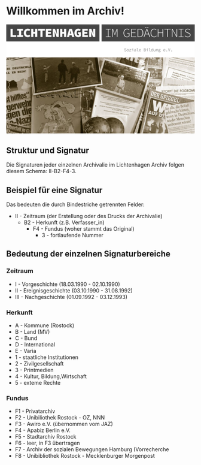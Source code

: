 # Willkommen im Archiv!
![Logo](img/Logo.svg "Logo")
![Kollage](img/Lichtenhagen_Kollage.jpg "Kollage zu Lichtenhagen 1992")

## Struktur und Signatur
Die Signaturen jeder einzelnen Archivalie im Lichtenhagen Archiv folgen diesem Schema: II-B2-F4-3.

## Beispiel für eine Signatur
Das bedeuten die durch Bindestriche getrennten Felder:

* II - Zeitraum (der Erstellung oder des Drucks der Archivalie)
    * B2 - Herkunft (z.B. Verfasser_in)
        * F4 - Fundus (woher stammt das Original)
            * 3 - fortlaufende Nummer

## Bedeutung der einzelnen Signaturbereiche
### Zeitraum
* I - Vorgeschichte (18.03.1990 - 02.10.1990)
* II - Ereignisgeschichte (03.10.1990 - 31.08.1992)
* III - Nachgeschichte (01.09.1992 - 03.12.1993)

### Herkunft
* A - Kommune (Rostock)
* B - Land (MV)
* C - Bund
* D - International
* E - Varia
* 1 - staatliche Institutionen
* 2 - Zivilgesellschaft
* 3 - Printmedien
* 4 - Kultur, Bildung,Wirtschaft
* 5 - exteme Rechte

### Fundus
* F1 - Privatarchiv
* F2 - Unibiliothek Rostock - OZ, NNN
* F3 - Awiro e.V. (übernommen vom JAZ)
* F4 - Apabiz Berlin e.V.
* F5 - Stadtarchiv Rostock
* F6 - leer, in F3 übertragen
* F7 - Archiv der sozialen Bewegungen Hamburg (Vorrecherche
* F8 - Unibibliothek Rostock - Mecklenburger Morgenpost
